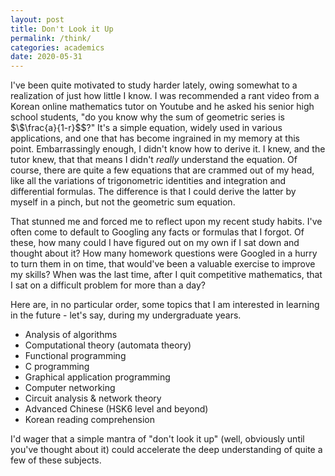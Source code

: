 ```yaml
---
layout: post
title: Don't Look it Up
permalink: /think/
categories: academics
date: 2020-05-31
---
```


I've been quite motivated to study harder lately, owing somewhat to a realization of just how little I know. I was recommended a rant video from a Korean online mathematics tutor on Youtube and he asked his senior high school students, "do you know why the sum of geometric series is \$\\$\frac\{a\}\{1-r\}\$\$?" It's a simple equation, widely used in various applications, and one that has become ingrained in my memory at this point. Embarrassingly enough, I didn't know how to derive it. I knew, and the tutor knew, that that means I didn't *really* understand the equation. Of course, there are quite a few equations that are crammed out of my head, like all the variations of trigonometric identities and integration and differential formulas. The difference is that I could derive the latter by myself in a pinch, but not the geometric sum equation. 

That stunned me and forced me to reflect upon my recent study habits. I've often come to default to Googling any facts or formulas that I forgot. Of these, how many could I have figured out on my own if I sat down and thought about it? How many homework questions were Googled in a hurry to turn them in on time, that would've been a valuable exercise to improve my skills? When was the last time, after I quit competitive mathematics, that I sat on a difficult problem for more than a day?

Here are, in no particular order, some topics that I am interested in learning in the future - let's say, during my undergraduate years. 

* Analysis of algorithms
* Computational theory (automata theory)
* Functional programming
* C programming
* Graphical application programming
* Computer networking
* Circuit analysis & network theory
* Advanced Chinese (HSK6 level and beyond)
* Korean reading comprehension 

I'd wager that a simple mantra of "don't look it up" (well, obviously until you've thought about it) could accelerate the deep understanding of quite a few of these subjects. 

